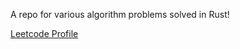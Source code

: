 A repo for various algorithm problems solved in Rust!

[Leetcode Profile](https://leetcode.com/GraceTveit/)

